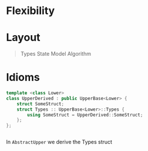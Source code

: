 # Flexibility

# Layout

> Types State Model Algorithm

# Idioms


```cpp
template <class Lower>
class UpperDerived : public UpperBase<Lower> {
    struct SomeStruct;
    struct Types :: UpperBase<Lower>::Types {
        using SomeStruct = UpperDerived::SomeStruct;
    };
};
```

```cpp
```
In `AbstractUpper` we derive the Types struct
